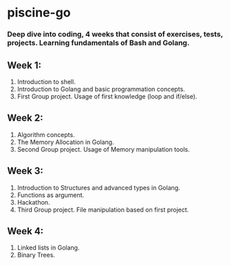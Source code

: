 # piscine-go
### Deep dive into coding, 4 weeks that consist of exercises, tests, projects. Learning fundamentals of Bash and Golang.

## Week 1:
1. Introduction to shell.
2. Introduction to Golang and basic programmation concepts.
3. First Group project. Usage of first knowledge (loop and if/else).

## Week 2:
1. Algorithm concepts.
2. The Memory Allocation in Golang.
3. Second Group project. Usage of Memory manipulation tools.

## Week 3:
1. Introduction to Structures and advanced types in Golang.
2. Functions as argument.
3. Hackathon.
4. Third Group project. File manipulation based on first project.

## Week 4:
1. Linked lists in Golang.
2. Binary Trees.